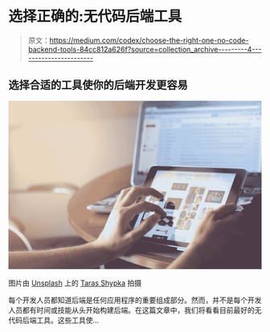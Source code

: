 # 选择正确的:无代码后端工具

> 原文：<https://medium.com/codex/choose-the-right-one-no-code-backend-tools-84cc812a626f?source=collection_archive---------4----------------------->

## 选择合适的工具使你的后端开发更容易

![](img/12b3337924ffe9e487c44263fdf3311d.png)

图片由 [Unsplash](https://unsplash.com?utm_source=medium&utm_medium=referral) 上的 [Taras Shypka](https://unsplash.com/@bugsster?utm_source=medium&utm_medium=referral) 拍摄

每个开发人员都知道后端是任何应用程序的重要组成部分。然而，并不是每个开发人员都有时间或技能从头开始构建后端。在这篇文章中，我们将看看目前最好的无代码后端工具。这些工具使…